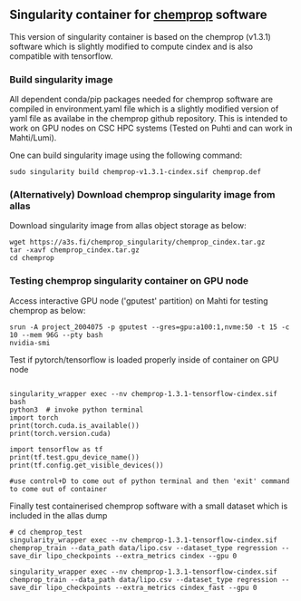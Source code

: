 ## Singularity container for [chemprop](https://github.com/chemprop/chemprop.git)  software
This version of singularity container is based on the chemprop (v1.3.1) software which is slightly modified to compute cindex and is also compatible with tensorflow.

### Build singularity image

All dependent conda/pip packages needed for chemprop software are  compiled in environment.yaml file which is a slightly modified version of yaml file as availabe in the chemprop github repository. This is intended to work on GPU nodes on CSC HPC systems (Tested on Puhti and can work in Mahti/Lumi).

One can build singularity image using the following command:

```
sudo singularity build chemprop-v1.3.1-cindex.sif chemprop.def

```
### (Alternatively) Download chemprop singularity image from allas
Download singularity image from allas object storage as below:
```
wget https://a3s.fi/chemprop_singularity/chemprop_cindex.tar.gz
tar -xavf chemprop_cindex.tar.gz
cd chemprop
```

### Testing chemprop singularity container on GPU node

Access interactive GPU node ('gputest' partition) on Mahti for testing chemprop as below:

```
srun -A project_2004075 -p gputest --gres=gpu:a100:1,nvme:50 -t 15 -c 10 --mem 96G --pty bash
nvidia-smi
```

Test if pytorch/tensorflow is loaded properly inside of container on GPU node

```

singularity_wrapper exec --nv chemprop-1.3.1-tensorflow-cindex.sif bash
python3  # invoke python terminal
import torch
print(torch.cuda.is_available())
print(torch.version.cuda)

import tensorflow as tf
print(tf.test.gpu_device_name())
print(tf.config.get_visible_devices())

#use control+D to come out of python terminal and then 'exit' command to come out of container

```

Finally test containerised chemprop software with a small dataset which is included in the allas dump

```
# cd chemprop_test
singularity_wrapper exec --nv chemprop-1.3.1-tensorflow-cindex.sif chemprop_train --data_path data/lipo.csv --dataset_type regression --save_dir lipo_checkpoints --extra_metrics cindex --gpu 0

singularity_wrapper exec --nv chemprop-1.3.1-tensorflow-cindex.sif chemprop_train --data_path data/lipo.csv --dataset_type regression --save_dir lipo_checkpoints --extra_metrics cindex_fast --gpu 0 

```

